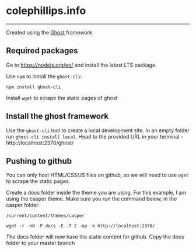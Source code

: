 # colephillips.info

---

Created using the [Ghost](http://ghost.org) framework


## Required packages

Go to https://nodejs.org/en/ and install the latest LTS package. 

Use `npm` to install the `ghost-cli`:

`npm install ghost-cli`

Install `wget` to scrape the static pages of ghost


## Install the ghost framework

Use the `ghost-cli` tool to create a local development site. In an empty folder run
`ghost-cli install local`. Head to the provided URL in your terminal -  http://localhost:2370/ghost/


## Pushing to github

You can only host HTML/CSS/JS files on github, so we will need to use `wget` to scrape the static pages. 

Create a docs folder inside the theme you are using. For this example, I am using the casper theme. Make sure you run the command below, in the casper folder:

`/current/content/themes/casper`

`wget -r -nH -P docs -E -T 2 -np -k http://localhost:2370/`


The docs folder will now have the static content for github. Copy the docs folder to your master branch


